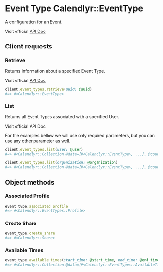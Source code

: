# Event Type Calendlyr::EventType

A configuration for an Event.

Visit official [API Doc](https://developer.calendly.com/api-docs/f3185c91567db-event-type)

## Client requests

### Retrieve

Returns information about a specified Event Type.

Visit official [API Doc](https://developer.calendly.com/api-docs/c1f9db4a585da-get-event-type)

```ruby
client.event_types.retrieve(uuid: @uuid)
#=> #<Calendlyr::EventType>
```

### List
Returns all Event Types associated with a specified User.

Visit official [API Doc](https://developer.calendly.com/api-docs/25a4ece03c1bc-list-user-s-event-types)

For the examples bellow we will use only required parameters, but you can use any other parameter as well.
```ruby
client.event_types.list(user: @user)
#=> #<Calendlyr::Collection @data=[#<Calendlyr::EventType>, ...], @count=nil, @next_page=nil, @next_page_token=nil, @client=#<Calendlyr::Client>>

client.event_types.list(organization: @organization)
#=> #<Calendlyr::Collection @data=[#<Calendlyr::EventType>, ...], @count=nil, @next_page=nil, @next_page_token=nil, @client=#<Calendlyr::Client>>
```

## Object methods

### Associated Profile

```ruby
event_type.associated_profile
#=> #<Calendlyr::EventTypes::Profile>
```

### Create Share

```ruby
event_type.create_share
#=> #<Calendlyr::Share>
```

### Available Times

```ruby
event_type.available_times(start_time: @start_time, end_time: @end_time, ...)
#=> #<Calendlyr::Collection @data=[#<Calendlyr::EventTypes::AvailableTime>, ...], @count=nil, @next_page=nil, @next_page_token=nil, @client=#<Calendlyr::Client>>
```

